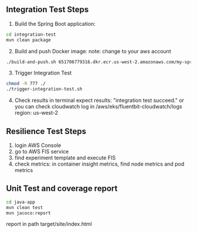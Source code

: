 


## Integration Test Steps

1. Build the Spring Boot application:
```bash
cd integration-test
mvn clean package
```
2. Build and push Docker image:
note: change to your aws account
```bash
./build-and-push.sh 651706779316.dkr.ecr.us-west-2.amazonaws.com/my-springboot-integration-test us-west-2
```
3. Trigger Integration Test
```bash
chmod -R 777 ./
./trigger-integration-test.sh 
```
4. Check results in terminal
expect results: "integration test succeed."
or you can check cloudwatch log in /aws/eks/fluentbit-cloudwatch/logs region: us-west-2

## Resilience Test Steps
1. login AWS Console
2. go to AWS FIS service
3. find experiment template and execute FIS
4. check metrics: in container insight metrics, find node metrics and pod metrics

## Unit Test and coverage report
```bash
cd java-app
mvn clean test
mvn jacoco:report
```
report in path target/site/index.html